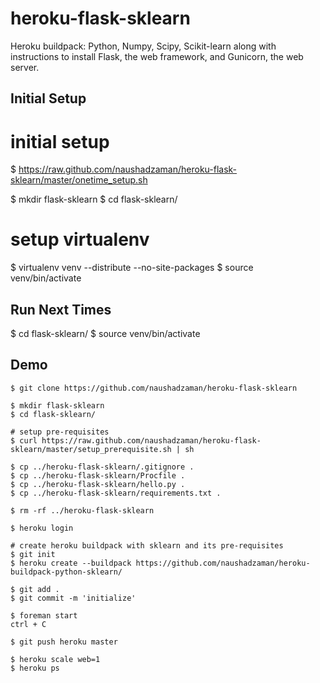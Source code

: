 heroku-flask-sklearn
====================

Heroku buildpack: Python, Numpy, Scipy, Scikit-learn along with instructions to install Flask, the web framework, and Gunicorn, the web server.

Initial Setup 
-----
# initial setup 
$ https://raw.github.com/naushadzaman/heroku-flask-sklearn/master/onetime_setup.sh

$ mkdir flask-sklearn
$ cd flask-sklearn/

# setup virtualenv 
$ virtualenv venv --distribute --no-site-packages
$ source venv/bin/activate
	
	
Run Next Times 
-----
$ cd flask-sklearn/
$ source venv/bin/activate

	
Demo
----
    $ git clone https://github.com/naushadzaman/heroku-flask-sklearn
    
    $ mkdir flask-sklearn
    $ cd flask-sklearn/

    # setup pre-requisites
    $ curl https://raw.github.com/naushadzaman/heroku-flask-sklearn/master/setup_prerequisite.sh | sh
    
    $ cp ../heroku-flask-sklearn/.gitignore .
    $ cp ../heroku-flask-sklearn/Procfile .
    $ cp ../heroku-flask-sklearn/hello.py .
    $ cp ../heroku-flask-sklearn/requirements.txt .
    
    $ rm -rf ../heroku-flask-sklearn

    $ heroku login

    # create heroku buildpack with sklearn and its pre-requisites
    $ git init
    $ heroku create --buildpack https://github.com/naushadzaman/heroku-buildpack-python-sklearn/

    $ git add .
    $ git commit -m 'initialize'

    $ foreman start
    ctrl + C

    $ git push heroku master
 
    $ heroku scale web=1
    $ heroku ps
